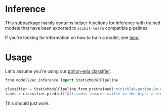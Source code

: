 # Inference

This subpackage mainly contains helper functions for inference with trained models that have been exported to `scikit-learn` compatible pipelines.

If you're looking for information on how to train a model, see [here](../train/README.md).

# Usage

Let's assume you're using our [potion-edu classifier](https://huggingface.co/minishlab/potion-8m-edu-classifier).

```python
from model2vec.inference import StaticModelPipeline

classifier = StaticModelPipeline.from_pretrained("minishlab/potion-8m-edu-classifier")
label = classifier.predict("Attitudes towards cattle in the Alps: a study in letting go.")
```

This should just work.
